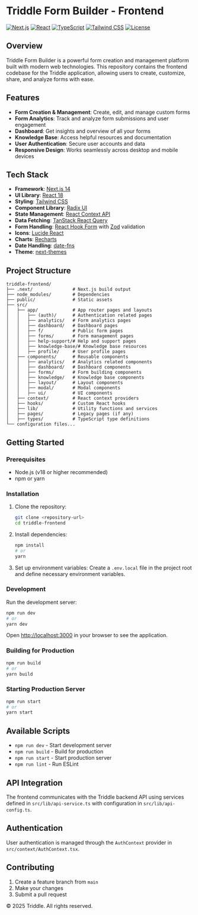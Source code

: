# Triddle Form Builder - Frontend

[![Next.js](https://img.shields.io/badge/Next.js-14.1.0-black)](https://nextjs.org/)
[![React](https://img.shields.io/badge/React-18.2.0-blue)](https://reactjs.org/)
[![TypeScript](https://img.shields.io/badge/TypeScript-5-blue)](https://www.typescriptlang.org/)
[![Tailwind CSS](https://img.shields.io/badge/Tailwind_CSS-3.3.0-38B2AC)](https://tailwindcss.com/)
[![License](https://img.shields.io/badge/License-Private-red)](#)

## Overview

Triddle Form Builder is a powerful form creation and management platform built with modern web technologies. This repository contains the frontend codebase for the Triddle application, allowing users to create, customize, share, and analyze forms with ease.

## Features

- **Form Creation & Management**: Create, edit, and manage custom forms
- **Form Analytics**: Track and analyze form submissions and user engagement
- **Dashboard**: Get insights and overview of all your forms
- **Knowledge Base**: Access helpful resources and documentation
- **User Authentication**: Secure user accounts and data
- **Responsive Design**: Works seamlessly across desktop and mobile devices

## Tech Stack

- **Framework**: [Next.js 14](https://nextjs.org/)
- **UI Library**: [React 18](https://reactjs.org/)
- **Styling**: [Tailwind CSS](https://tailwindcss.com/)
- **Component Library**: [Radix UI](https://www.radix-ui.com/)
- **State Management**: [React Context API](https://reactjs.org/docs/context.html)
- **Data Fetching**: [TanStack React Query](https://tanstack.com/query)
- **Form Handling**: [React Hook Form](https://react-hook-form.com/) with [Zod](https://zod.dev/) validation
- **Icons**: [Lucide React](https://lucide.dev/)
- **Charts**: [Recharts](https://recharts.org/)
- **Date Handling**: [date-fns](https://date-fns.org/)
- **Theme**: [next-themes](https://github.com/pacocoursey/next-themes)

## Project Structure

```
triddle-frontend/
├── .next/               # Next.js build output
├── node_modules/        # Dependencies
├── public/              # Static assets
├── src/
│   ├── app/             # App router pages and layouts
│   │   ├── (auth)/      # Authentication related pages
│   │   ├── analytics/   # Form analytics pages
│   │   ├── dashboard/   # Dashboard pages
│   │   ├── f/           # Public form pages
│   │   ├── forms/       # Form management pages
│   │   ├── help-support/# Help and support pages
│   │   ├── knowledge-base/# Knowledge base resources
│   │   ├── profile/     # User profile pages
│   ├── components/      # Reusable components
│   │   ├── analytics/   # Analytics related components
│   │   ├── dashboard/   # Dashboard components
│   │   ├── forms/       # Form building components
│   │   ├── knowledge/   # Knowledge base components
│   │   ├── layout/      # Layout components
│   │   ├── modal/       # Modal components
│   │   ├── ui/          # UI components
│   ├── context/         # React context providers
│   ├── hooks/           # Custom React hooks
│   ├── lib/             # Utility functions and services
│   ├── pages/           # Legacy pages (if any)
│   ├── types/           # TypeScript type definitions
└── configuration files...
```

## Getting Started

### Prerequisites

- Node.js (v18 or higher recommended)
- npm or yarn

### Installation

1. Clone the repository:
   ```bash
   git clone <repository-url>
   cd triddle-frontend
   ```

2. Install dependencies:
   ```bash
   npm install
   # or
   yarn
   ```

3. Set up environment variables:
   Create a `.env.local` file in the project root and define necessary environment variables.

### Development

Run the development server:
```bash
npm run dev
# or
yarn dev
```

Open [http://localhost:3000](http://localhost:3000) in your browser to see the application.

### Building for Production

```bash
npm run build
# or
yarn build
```

### Starting Production Server

```bash
npm run start
# or
yarn start
```

## Available Scripts

- `npm run dev` - Start development server
- `npm run build` - Build for production
- `npm run start` - Start production server
- `npm run lint` - Run ESLint

## API Integration

The frontend communicates with the Triddle backend API using services defined in `src/lib/api-service.ts` with configuration in `src/lib/api-config.ts`.

## Authentication

User authentication is managed through the `AuthContext` provider in `src/context/AuthContext.tsx`.

## Contributing

1. Create a feature branch from `main`
2. Make your changes
3. Submit a pull request


© 2025 Triddle. All rights reserved.
